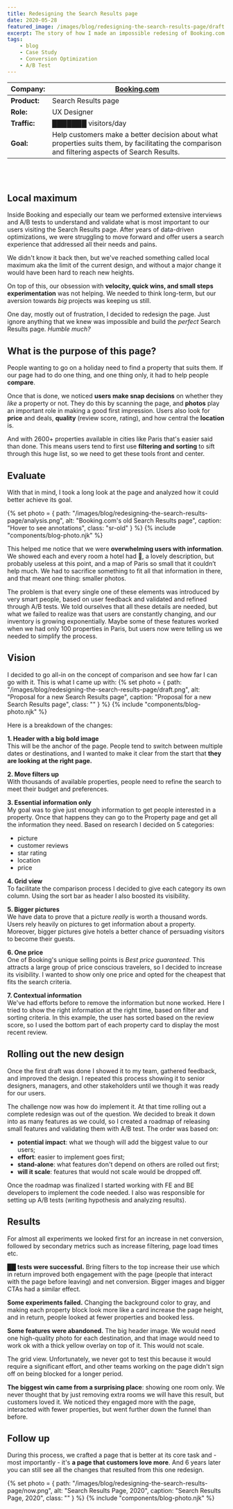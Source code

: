 ```yaml
---
title: Redesigning the Search Results page
date: 2020-05-28
featured_image: /images/blog/redesigning-the-search-results-page/draft.png
excerpt: The story of how I made an impossible redesing of Booking.com's Search Results page
tags:
    - blog
    - Case Study
    - Conversion Optimization
    - A/B Test
---
```


| **Company:** | <a href="https://booking.com" target="_blank">Booking.com</a>|
| --- | --- |
| **Product:** | Search Results page |
| **Role:** | UX Designer |
| **Traffic:** | ███████ visitors/day |
| **Goal:** | Help customers make a better decision about what properties suits them, by facilitating the comparison and filtering aspects of Search Results. |

<br />
<br />

## Local maximum

Inside Booking and especially our team we performed extensive interviews and A/B tests to understand and validate what is most important to our users visiting the Search Results page. After years of data-driven optimizations, we were struggling to move forward and offer users a search experience that addressed all their needs and pains.

We didn't know it back then, but we've reached something called local maximum aka the limit of the current design, and without a major change it would have been hard to reach new heights.

On top of this, our obsession with **velocity, quick wins, and small steps experimentation** was not helping. We needed to think long-term, but our aversion towards *big* projects was keeping us still.

One day, mostly out of frustration, I decided to redesign the page. Just ignore anything that we knew was impossible and build the *perfect* Search Results page. *Humble much?*

## What is the purpose of this page?

People wanting to go on a holiday need to find a property that suits them. If our page had to do one thing, and one thing only, it had to help people **compare**.

Once that is done, we noticed **users make snap decisions** on whether they *like* a property or not. They do this by scanning the page, and **photos** play an important role in making a good first impression. Users also look for **price** and deals, **quality** (review score, rating), and how central the **location** is.

And with 2600+ properties available in cities like Paris that's easier said than done. This means users tend to first use **filtering and sorting** to sift through this huge list, so we need to get these tools front and center.

## Evaluate

With that in mind, I took a long look at the page and analyzed how it could better achieve its goal.

{% set photo = { path: "/images/blog/redesigning-the-search-results-page/analysis.png", alt: "Booking.com's old Search Results page", caption: "Hover to see annotations", class: "sr-old" } %}
{% include "components/blog-photo.njk" %}

This helped me notice that we were **overwhelming users with information**. We showed each and every room a hotel had 🤯, a lovely description, but probably useless at this point, and a map of Paris so small that it couldn’t help much. We had to sacrifice something to fit all that information in there, and that meant one thing: smaller photos.

The problem is that every single one of these elements was introduced by very smart people, based on user feedback and validated and refined through A/B tests. We told ourselves that all these details are needed, but what we failed to realize was that users are constantly changing, and our inventory is growing exponentially. Maybe some of these features worked when we had only 100 properties in Paris, but users now were telling us we needed to simplify the process.

## Vision

I decided to go all-in on the concept of comparison and see how far I can go with it. This is what I came up with:
{% set photo = { path: "/images/blog/redesigning-the-search-results-page/draft.png", alt: "Proposal for a new Search Results page", caption: "Proposal for a new Search Results page", class: "" } %}
{% include "components/blog-photo.njk" %}

Here is a breakdown of the changes:

**1. Header with a big bold image**<br />
This will be the anchor of the page. People tend to switch between multiple dates or destinations, and I wanted to make it clear from the start that **they are looking at the right page.**

**2. Move filters up**<br />
With thousands of available properties, people need to refine the search to meet their budget and preferences.

**3. Essential information only**<br />
My goal was to give just enough information to get people interested in a property. Once that happens they can go to the Property page and get all the information they need. Based on research I decided on 5 categories:

- picture
- customer reviews
- star rating
- location
- price

**4. Grid view**<br />
To facilitate the comparison process I decided to give each category its own column. Using the sort bar as header I also boosted its visibility.

**5. Bigger pictures**<br />
We have data to prove that a picture *really* is worth a thousand words. Users rely heavily on pictures to get information about a property. Moreover, bigger pictures give hotels a better chance of persuading visitors to become their guests.

**6. One price**<br />
One of Booking's unique selling points is *Best price guaranteed*. This attracts a large group of price conscious travelers, so I decided to increase its visibility. I wanted to show only one price and opted for the cheapest that fits the search criteria.

**7. Contextual information**<br />
We've had efforts before to remove the information but none worked. Here I tried to show the right information at the right time, based on filter and sorting criteria. In this example, the user has sorted based on the review score, so I used the bottom part of each property card to display the most recent review.


## Rolling out the new design

Once the first draft was done I showed it to my team, gathered feedback, and improved the design. I repeated this process showing it to senior designers, managers, and other stakeholders until we though it was ready for our users.

The challenge now was how do implement it. At that time rolling out a complete redesign was out of the question. We decided to break it down into as many features as we could, so I created a roadmap of releasing small features and validating them with A/B test. The order was based on:

- **potential impact**: what we though will add the biggest value to our users;
- **effort**: easier to implement goes first;
- **stand-alone**: what features don't depend on others are rolled out first;
- **will it scale**: features that would not scale would be dropped off.

Once the roadmap was finalized I started working with FE and BE developers to implement the code needed. I also was responsible for setting up A/B tests (writing hypothesis and analyzing results).

## Results

For almost all experiments we looked first for an increase in net conversion, followed by secondary metrics such as increase filtering, page load times etc.

**██ tests were successful.** Bring filters to the top increase their use which in return improved both engagement with the page (people that interact with the page before leaving) and net conversion. Bigger images and bigger CTAs had a similar effect.

**Some experiments failed.** Changing the background color to gray, and making each property block look more like a card increase the page height, and in return, people looked at fewer properties and booked less.

**Some features were abandoned.**
The big header image. We would need one high-quality photo for each destination, and that image would need to work ok with a thick yellow overlay on top of it. This would not scale.

The grid view. Unfortunately, we never got to test this because it would require a significant effort, and other teams working on the page didn't sign off on being blocked for a longer period.

**The biggest win came from a surprising place**: showing one room only. We never thought that by just removing extra rooms we will have this result, but customers loved it. We noticed they engaged more with the page, interacted with fewer properties, but went further down the funnel than before.


## Follow up

During this process, we crafted a page that is better at its core task and - most importantly - it's **a page that customers love more**. And 6 years later you can still see all the changes that resulted from this one redesign.

{% set photo = { path: "/images/blog/redesigning-the-search-results-page/now.png", alt: "Search Results Page, 2020", caption: "Search Results Page, 2020", class: "" } %}
{% include "components/blog-photo.njk" %}






<style>
  .sr-old {
    background: url(/images/blog/redesigning-the-search-results-page/old.png) no-repeat 50% 0;
    background-size: contain;
  }
  .sr-old img {
    pointer-events: none;
    transition: opacity 0.3s ease;
    opacity: 0;
  }
  .sr-old .sr-screenshot__inside:hover img {
    opacity: 1;
  }
</style>
